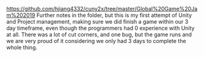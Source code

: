 https://github.com/hjiang4332/cuny2x/tree/master/Global%20Game%20Jam%202019
Further notes in the folder, but this is my first attempt of Unity and Project management, making sure we did finish a game within our 3 day timeframe, even though the programmers had 0 experience with Unity at all. There was a lot of cut corners, and one bug, but the game runs and we are very proud of it considering we only had 3 days to complete the whole thing. 
